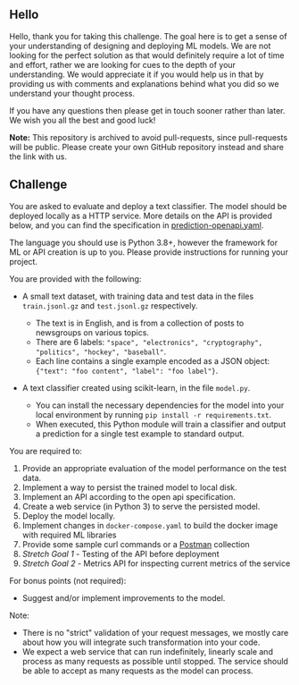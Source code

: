 ## Hello

Hello, thank you for taking this challenge. The goal here is to get a sense of your understanding of designing and deploying ML models. We are not looking for the perfect solution as that would definitely require a lot of time and effort, rather we are looking for cues to the depth of your understanding. We would appreciate it if you would help us in that by providing us with comments and explanations behind what you did so we understand your thought process.

If you have any questions then please get in touch sooner rather than later. We wish you all the best and good luck!

**Note:** This repository is archived to avoid pull-requests, since pull-requests will be public. Please create your own GitHub repository instead and share the link with us.

## Challenge

You are asked to evaluate and deploy a text classifier. The model should be deployed locally as a HTTP service. More details on the API is provided below, and you can find the specification in [prediction-openapi.yaml](./prediction-openapi.yaml).

The language you should use is Python 3.8+, however the framework for ML or API creation is up to you. Please provide instructions for running your project.

You are provided with the following:

* A small text dataset, with training data and test data in the files `train.jsonl.gz` and `test.jsonl.gz` respectively.
    * The text is in English, and is from a collection of posts to newsgroups on various topics.
    * There are 6 labels: `"space", "electronics", "cryptography", "politics", "hockey", "baseball"`.
    * Each line contains a single example encoded as a JSON object: `{"text": "foo content", "label": "foo label"}`.

* A text classifier created using scikit-learn, in the file `model.py`.
    * You can install the necessary dependencies for the model into your local environment by running `pip install -r requirements.txt`.
    * When executed, this Python module will train a classifier and output a prediction for a single test example to standard output.

You are required to:

1. Provide an appropriate evaluation of the model performance on the test data.
2. Implement a way to persist the trained model to local disk.
3. Implement an API according to the open api specification.
4. Create a web service (in Python 3) to serve the persisted model.
5. Deploy the model locally.
6. Implement changes in `docker-compose.yaml` to build the docker image with required ML libraries
7. Provide some sample curl commands or a [Postman](https://www.postman.com/) collection
8. *Stretch Goal 1* - Testing of the API before deployment
9. *Stretch Goal 2* - Metrics API for inspecting current metrics of the service

For bonus points (not required):

* Suggest and/or implement improvements to the model.

Note:

* There is no "strict" validation of your request messages, we mostly care about how you will integrate such transformation into your code.
* We expect a web service that can run indefinitely, linearly scale and process as many requests as possible until stopped. The service should be able to accept as many requests as the model can process.